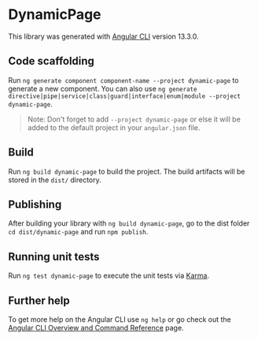 # DynamicPage

This library was generated with [Angular CLI](https://github.com/angular/angular-cli) version 13.3.0.

## Code scaffolding

Run `ng generate component component-name --project dynamic-page` to generate a new component. You can also use `ng generate directive|pipe|service|class|guard|interface|enum|module --project dynamic-page`.
> Note: Don't forget to add `--project dynamic-page` or else it will be added to the default project in your `angular.json` file. 

## Build

Run `ng build dynamic-page` to build the project. The build artifacts will be stored in the `dist/` directory.

## Publishing

After building your library with `ng build dynamic-page`, go to the dist folder `cd dist/dynamic-page` and run `npm publish`.

## Running unit tests

Run `ng test dynamic-page` to execute the unit tests via [Karma](https://karma-runner.github.io).

## Further help

To get more help on the Angular CLI use `ng help` or go check out the [Angular CLI Overview and Command Reference](https://angular.io/cli) page.
